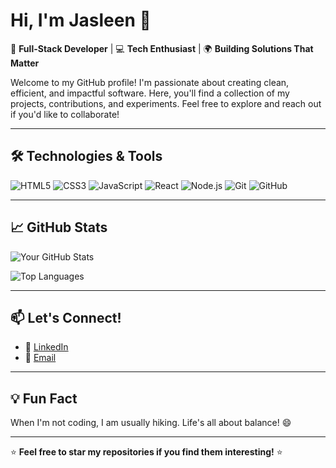 # Hi, I'm Jasleen 👋

🚀 **Full-Stack Developer** | 💻 **Tech Enthusiast** | 🌍 **Building Solutions That Matter**

Welcome to my GitHub profile! I'm passionate about creating clean, efficient, and impactful software. Here, you'll find a collection of my projects, contributions, and experiments. Feel free to explore and reach out if you'd like to collaborate!

---

## 🛠️ **Technologies & Tools**

![HTML5](https://img.shields.io/badge/-HTML5-E34F26?style=flat&logo=html5&logoColor=white)
![CSS3](https://img.shields.io/badge/-CSS3-1572B6?style=flat&logo=css3&logoColor=white)
![JavaScript](https://img.shields.io/badge/-JavaScript-F7DF1E?style=flat&logo=javascript&logoColor=black)
![React](https://img.shields.io/badge/-React-61DAFB?style=flat&logo=react&logoColor=black)
![Node.js](https://img.shields.io/badge/-Node.js-339933?style=flat&logo=node.js&logoColor=white)
![Git](https://img.shields.io/badge/-Git-F05032?style=flat&logo=git&logoColor=white)
![GitHub](https://img.shields.io/badge/-GitHub-181717?style=flat&logo=github&logoColor=white)

---

## 📈 **GitHub Stats**

![Your GitHub Stats](https://github-readme-stats.vercel.app/api?username=yourusername&show_icons=true&theme=radical)

![Top Languages](https://github-readme-stats.vercel.app/api/top-langs/?username=yourusername&layout=compact&theme=radical)

---

## 📫 **Let's Connect!**

- 💼 [LinkedIn](https://www.linkedin.com/in/jasleenkaur1998/)
- 📧 [Email](mailto:jasleen2357@gmail.com)

---

## 💡 **Fun Fact**

When I'm not coding, I am usually hiking. Life's all about balance! 😄

---

⭐ **Feel free to star my repositories if you find them interesting!** ⭐